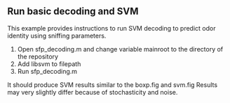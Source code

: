 ## Run basic decoding and SVM

This example provides instructions to run SVM decoding to predict odor identity using sniffing parameters.
1. Open sfp_decoding.m and change variable mainroot to the directory of the repository
2. Add libsvm to filepath
3. Run sfp_decoding.m

It should produce SVM results similar to the boxp.fig and svm.fig
Results may very slightly differ because of stochasticity and noise.